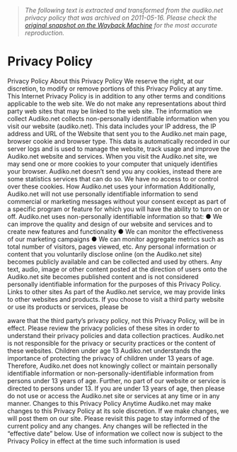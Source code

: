 > *The following text is extracted and transformed from the audiko.net privacy policy that was archived on 2011-05-16. Please check the [original snapshot on the Wayback Machine](https://web.archive.org/web/20110516043158id_/http%3A//audiko.net/adkPrivacyPolicy.pdf) for the most accurate reproduction.*

# Privacy Policy

Privacy Policy
About this Privacy Policy
We reserve the right, at our discretion, to modify or remove portions of this Privacy
Policy at any time. This Internet Privacy Policy is in addition to any other terms and
conditions applicable to the web site. We do not make any representations about third
party web sites that may be linked to the web site.
The information we collect
Audiko.net collects non-personally identifiable information when you visit our website
(audiko.net). This data includes your IP address, the IP address and URL of the
Website that sent you to the Audiko.net main page, browser cookie and browser type.
This data is automatically recorded in our server logs and is used to manage the
website, track usage and improve the Audiko.net website and services.
When you visit the Audiko.net site, we may send one or more cookies to your computer
that uniquely identifies your browser. Audiko.net doesn’t send you any cookies, instead
there are some statistics services that can do so. We have no access to or control over
these cookies.
How Audiko.net uses your information
Additionally, Audiko.net will not use personally identifiable information to send
commercial or marketing messages without your consent except as part of a specific
program or feature for which you will have the ability to turn on or off.
Audiko.net uses non-personally identifiable information so that:
    ● We can improve the quality and design of our website and services and to create
        new features and functionality
    ● We can monitor the effectiveness of our marketing campaigns
    ●   We can monitor aggregate metrics such as total number of visitors, pages
        viewed, etc.
Any personal information or content that you voluntarily disclose online (on the
Audiko.net site) becomes publicly available and can be collected and used by others.
Any text, audio, image or other content posted at the direction of users onto the
Audiko.net site becomes published content and is not considered personally identifiable
information for the purposes of this Privacy Policy.
Links to other sites
As part of the Audiko.net service, we may provide links to other websites and products.
If you choose to visit a third party website or use its products or services, please be


aware that the third party’s privacy policy, not this Privacy Policy, will be in effect.
Please review the privacy policies of these sites in order to understand their privacy
policies and data collection practices. Audiko.net is not responsible for the privacy or
security practices or the content of these websites.
Children under age 13
Audiko.net understands the importance of protecting the privacy of children under 13
years of age. Therefore, Audiko.net does not knowingly collect or maintain personally
identifiable information or non-personally-identifiable information from persons under 13
years of age. Further, no part of our website or service is directed to persons under 13.
If you are under 13 years of age, then please do not use or access the Audiko.net site
or services at any time or in any manner.
Changes to this Privacy Policy
Anytime Audiko.net may make changes to this Privacy Policy at its sole discretion. If we
make changes, we will post them on our site. Please revisit this page to stay informed of
the current policy and any changes. Any changes will be reflected in the “effective date”
below. Use of information we collect now is subject to the Privacy Policy in effect at the
time such information is used
